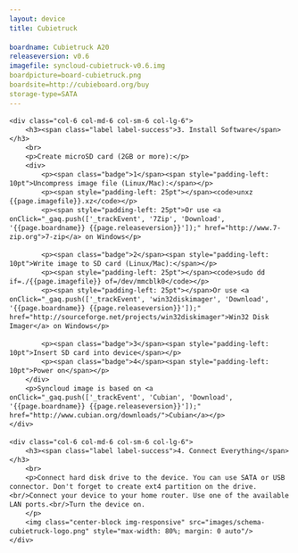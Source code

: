 ```yaml
---
layout: device
title: Cubietruck

boardname: Cubietruck A20
releaseversion: v0.6
imagefile: syncloud-cubietruck-v0.6.img
boardpicture=board-cubietruck.png
boardsite=http://cubieboard.org/buy
storage-type=SATA
---
```



<div class="row">

    <div class="col-6 col-md-6 col-sm-6 col-lg-6">
        <h3><span class="label label-success">3. Install Software</span></h3>
        <br>
        <p>Create microSD card (2GB or more):</p>
        <div>
            <p><span class="badge">1</span><span style="padding-left: 10pt">Uncompress image file (Linux/Mac):</span></p>
            <p><span style="padding-left: 25pt"></span><code>unxz {{page.imagefile}}.xz</code></p>
            <p><span style="padding-left: 25pt">Or use <a onClick="_gaq.push(['_trackEvent', '7Zip', 'Download', '{{page.boardname}} {{page.releaseversion}}']);" href="http://www.7-zip.org">7-zip</a> on Windows</p>

            <p><span class="badge">2</span><span style="padding-left: 10pt">Write image to SD card (Linux/Mac):</span></p>
            <p><span style="padding-left: 25pt"></span><code>sudo dd if=./{{page.imagefile}} of=/dev/mmcblk0</code></p>
            <p><span style="padding-left: 25pt"></span>Or use <a onClick="_gaq.push(['_trackEvent', 'win32diskimager', 'Download', '{{page.boardname}} {{page.releaseversion}}']);" href="http://sourceforge.net/projects/win32diskimager">Win32 Disk Imager</a> on Windows</p>

            <p><span class="badge">3</span><span style="padding-left: 10pt">Insert SD card into device</span></p>
            <p><span class="badge">4</span><span style="padding-left: 10pt">Power on</span></p>
        </div>
        <p>Syncloud image is based on <a onClick="_gaq.push(['_trackEvent', 'Cubian', 'Download', '{{page.boardname}} {{page.releaseversion}}']);" href="http://www.cubian.org/downloads/">Cubian</a></p>
    </div>

    <div class="col-6 col-md-6 col-sm-6 col-lg-6">
        <h3><span class="label label-success">4. Connect Everything</span></h3>
        <br>
        <p>Connect hard disk drive to the device. You can use SATA or USB connector. Don't forget to create ext4 partition on the drive.<br/>Connect your device to your home router. Use one of the available LAN ports.<br/>Turn the device on.
        </p>
        <img class="center-block img-responsive" src="images/schema-cubietruck-logo.png" style="max-width: 80%; margin: 0 auto"/>
    </div>

</div>
